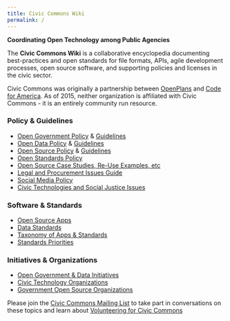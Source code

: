```yaml
---
title: Civic Commons Wiki
permalink: /
---
```


**Coordinating Open Technology among Public Agencies**

The **Civic Commons Wiki** is a collaborative encyclopedia documenting best-practices and open standards for file formats, APIs, agile development processes, open source software, and supporting policies and licenses in the civic sector. 

Civic Commons was originally a partnership between [OpenPlans](http://www.openplans.org) and [Code for America](http://www.codeforamerica.org). As of 2015, neither organization is affiliated with Civic Commons - it is an entirely community run resource.


### Policy & Guidelines

-   [Open Government Policy](/Open_Government_Policy "wikilink") & [Guidelines](/Open_Government_Guidelines "wikilink")
-   [Open Data Policy](/Open_Data_Policy "wikilink") & [Guidelines](/Open_Data_Guidelines "wikilink")
-   [Open Source Policy](/Open_Source_Policy "wikilink") & [Guidelines](/Open_Source_Guidelines "wikilink")
-   [Open Standards Policy](/Open_Standards_Policy "wikilink")
-   [Open Source Case Studies, Re-Use Examples, etc](/Open_Source_Case_Studies "wikilink")
-   [Legal and Procurement Issues Guide](/Legal_and_Procurement_Issues_Guide "wikilink")
-   [Social Media Policy](/Social_Media_Policy "wikilink")
-   [Civic Technologies and Social Justice Issues](/Civic_Technologies_and_Social_Justice_Issues "wikilink")

### Software & Standards

-   [Open Source Apps](/Civic_Software "wikilink")
-   [Data Standards](/Data_Standards "wikilink")
-   [Taxonomy of Apps & Standards](/Applications "wikilink")
-   [Standards Priorities](/Standards_Priorities "wikilink")


### Initiatives & Organizations

-   [Open Government & Data Initiatives](/Initiatives "wikilink")
-   [Civic Technology Organizations](/Organizations "wikilink")
-   [Government Open Source Organizations](/Organizations/Open_Source "wikilink")


Please join the [Civic Commons Mailing List](http://groups.google.com/a/civiccommons.org/group/discuss) to take part in conversations on these topics and learn about [Volunteering for Civic Commons](/Volunteering_for_Civic_Commons "wikilink")
